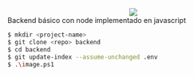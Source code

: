 <center><img src="https://i.imgur.com/dFXifiI.png"></center>
Backend básico con node implementado en javascript


```bash
$ mkdir <project-name>
$ git clone <repo> backend
$ cd backend
$ git update-index --assume-unchanged .env
$ .\image.ps1
```
